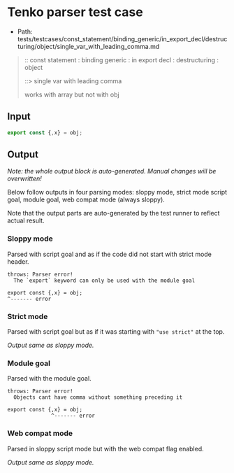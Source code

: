 # Tenko parser test case

- Path: tests/testcases/const_statement/binding_generic/in_export_decl/destructuring/object/single_var_with_leading_comma.md

> :: const statement : binding generic : in export decl : destructuring : object
>
> ::> single var with leading comma
>
> works with array but not with obj

## Input

`````js
export const {,x} = obj;
`````

## Output

_Note: the whole output block is auto-generated. Manual changes will be overwritten!_

Below follow outputs in four parsing modes: sloppy mode, strict mode script goal, module goal, web compat mode (always sloppy).

Note that the output parts are auto-generated by the test runner to reflect actual result.

### Sloppy mode

Parsed with script goal and as if the code did not start with strict mode header.

`````
throws: Parser error!
  The `export` keyword can only be used with the module goal

export const {,x} = obj;
^------- error
`````

### Strict mode

Parsed with script goal but as if it was starting with `"use strict"` at the top.

_Output same as sloppy mode._

### Module goal

Parsed with the module goal.

`````
throws: Parser error!
  Objects cant have comma without something preceding it

export const {,x} = obj;
              ^------- error
`````


### Web compat mode

Parsed in sloppy script mode but with the web compat flag enabled.

_Output same as sloppy mode._
